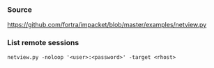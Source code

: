 ### Source
https://github.com/fortra/impacket/blob/master/examples/netview.py

### List remote sessions
```
netview.py -noloop '<user>:<password>' -target <rhost>
```

